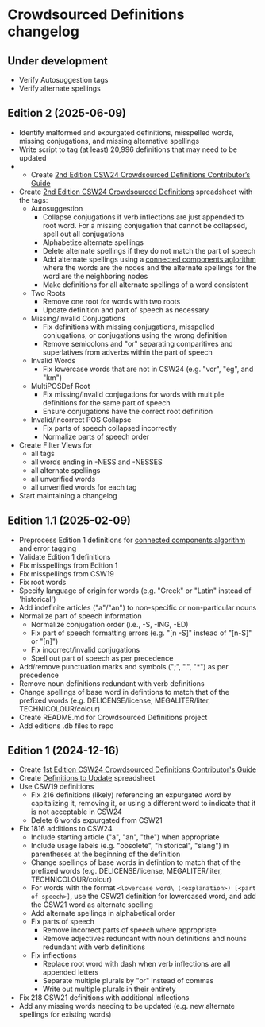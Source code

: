 # Crowdsourced Definitions changelog

## Under development
- Verify Autosuggestion tags
- Verify alternate spellings


## Edition 2 (2025-06-09)


- Identify malformed and expurgated definitions, misspelled words, missing conjugations, and missing alternative spellings
- Write script to tag (at least) 20,996 definitions that may need to be updated
- - Create [2nd Edition CSW24 Crowdsourced Definitions Contributor’s Guide](https://docs.google.com/document/d/1ZPDaUxzdBAhBfuN1Hg8OK1_tw5pbt020p4X4Stjww80/edit?usp=sharing)
- Create [2nd Edition CSW24 Crowdsourced Definitions](https://docs.google.com/spreadsheets/d/1Msy6NKnhxCoBF23IwlfemSCZpgacJND4sWTQpvi7LZ4/edit?usp=sharing) spreadsheet with the tags:
  - Autosuggestion
    - Collapse conjugations if verb inflections are just appended to root word. For a missing conjugation that cannot be collapsed, spell out all conjugations
    - Alphabetize alternate spellings
    - Delete alternate spellings if they do not match the part of speech
    - Add alternate spellings using a [connected components aglorithm](https://en.wikipedia.org/wiki/Component_(graph_theory)) where the words are the nodes and the alternate spellings for the word are the neighboring nodes
    - Make definitions for all alternate spellings of a word consistent
  - Two Roots
    - Remove one root for words with two roots
    - Update definition and part of speech as necessary
  - Missing/Invalid Conjugations
    - Fix definitions with missing conjugations, misspelled conjugations, or conjugations using the wrong definition
    - Remove semicolons and "or" separating comparitives and superlatives from adverbs within the part of speech
  - Invalid Words
    - Fix lowercase words that are not in CSW24 (e.g. "vcr", "eg", and "km")
  - MultiPOSDef Root
    - Fix missing/invalid conjugations for words with multiple definitions for the same part of speech
    - Ensure conjugations have the correct root definition
  - Invalid/Incorrect POS Collapse
    - Fix parts of speech collapsed incorrectly
    - Normalize parts of speech order 
- Create Filter Views for
    - all tags
    - all words ending in -NESS and -NESSES
    - all alternate spellings
    - all unverified words
    - all unverified words for each tag
- Start maintaining a changelog


## Edition 1.1 (2025-02-09)

- Preprocess Edition 1 definitions for [connected components algorithm]((https://en.wikipedia.org/wiki/Component_(graph_theory))) and error tagging
- Validate Edition 1 definitions
- Fix misspellings from Edition 1
- Fix misspellings from CSW19
- Fix root words
- Specify language of origin for words (e.g. "Greek" or "Latin" instead of 'historical')
- Add indefinite articles ("a"/"an") to non-specific or non-particular nouns
- Normalize part of speech information
  - Normalize conjugation order (i.e., -S, -ING, -ED)
  - Fix part of speech formatting errors (e.g. "[n -S]" instead of "[n-S]" or "[n]")
  - Fix incorrect/invalid conjugations
  - Spell out part of speech as per precedence
- Add/remove punctuation marks and symbols (";",  ".",  "*") as per precedence
- Remove noun definitions redundant with verb definitions
- Change spellings of base word in defintions to match that of the prefixed words (e.g. DELICENSE/license, MEGALITER/liter, TECHNICOLOUR/colour)
- Create README.md for Crowdsourced Definitions project
- Add editions .db files to repo

## Edition 1 (2024-12-16)

- Create [1st Edition CSW24 Crowdsourced Definitions Contributor's Guide](https://docs.google.com/document/d/1Lg6T4ub1-CZnOGJG6XAxPAzAmz1NBRKypce80uvNnlo/edit?usp=sharing)
- Create [Definitions to Update](https://docs.google.com/spreadsheets/d/1t4XMJiW684soWcETFBbA0ae2T00gOxhq-CARGCR00yc/edit?usp=sharing) spreadsheet
- Use CSW19 definitions
  - Fix 216 definitions (likely) referencing an expurgated word by capitalizing it, removing it, or using a different word to indicate that it is not acceptable in CSW24
  - Delete 6 words expurgated from CSW21
- Fix 1816 additions to CSW24
  - Include starting article ("a", "an", "the") when appropriate
  - Include usage labels (e.g. "obsolete", "historical", "slang") in parentheses at the beginning of the definition
  - Change spellings of base words in defintion to match that of the prefixed words (e.g. DELICENSE/license, MEGALITER/liter, TECHNICOLOUR/colour)
  - For words with the format ``<lowercase word\ (<explanation>) [<part of speech>]``, use the CSW21 definition for lowercased word, and add the CSW21 word as alternate spelling
  - Add alternate spellings in alphabetical order
  - Fix parts of speech
    - Remove incorrect parts of speech where appropriate
    - Remove adjectives redundant with noun definitions and nouns redundant with verb definitions
  - Fix inflections
    - Replace root word with dash when verb inflections are all appended letters
    - Separate multiple plurals by "or" instead of commas
    - Write out multiple plurals in their entirety
- Fix 218 CSW21 definitions with additional inflections
- Add any missing words needing to be updated (e.g. new alternate spellings for existing words)





